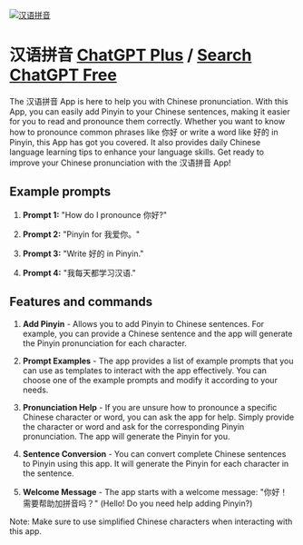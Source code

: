 
[![汉语拼音](https://files.oaiusercontent.com/file-aOtcEF2x9khVllKznRz3u4si?se=2123-10-17T04%3A01%3A14Z&sp=r&sv=2021-08-06&sr=b&rscc=max-age%3D31536000%2C%20immutable&rscd=attachment%3B%20filename%3D92be1c1a-c64c-475a-9221-2d2222ce90b9.png&sig=ZO0nhddTQI%2B7WJmYCET3gV31w6Eid/YkDrUebGdOBFs%3D)](https://chat.openai.com/g/g-3XRmFBfRX-yi-yu-pin-yin)

# 汉语拼音 [ChatGPT Plus](https://chat.openai.com/g/g-3XRmFBfRX-yi-yu-pin-yin) / [Search ChatGPT Free](https://gptcall.net/index.html#/?search=%E6%B1%89%E8%AF%AD%E6%8B%BC%E9%9F%B3)

The 汉语拼音 App is here to help you with Chinese pronunciation. With this App, you can easily add Pinyin to your Chinese sentences, making it easier for you to read and pronounce them correctly. Whether you want to know how to pronounce common phrases like 你好 or write a word like 好的 in Pinyin, this App has got you covered. It also provides daily Chinese language learning tips to enhance your language skills. Get ready to improve your Chinese pronunciation with the 汉语拼音 App!

## Example prompts

1. **Prompt 1:** "How do I pronounce 你好?"

2. **Prompt 2:** "Pinyin for 我爱你。"

3. **Prompt 3:** "Write 好的 in Pinyin."

4. **Prompt 4:** "我每天都学习汉语."

## Features and commands

1. **Add Pinyin** - Allows you to add Pinyin to Chinese sentences. For example, you can provide a Chinese sentence and the app will generate the Pinyin pronunciation for each character.

2. **Prompt Examples** - The app provides a list of example prompts that you can use as templates to interact with the app effectively. You can choose one of the example prompts and modify it according to your needs.

3. **Pronunciation Help** - If you are unsure how to pronounce a specific Chinese character or word, you can ask the app for help. Simply provide the character or word and ask for the corresponding Pinyin pronunciation. The app will generate the Pinyin for you.

4. **Sentence Conversion** - You can convert complete Chinese sentences to Pinyin using this app. It will generate the Pinyin for each character in the sentence.

5. **Welcome Message** - The app starts with a welcome message: "你好！需要帮助加拼音吗？" (Hello! Do you need help adding Pinyin?)

Note: Make sure to use simplified Chinese characters when interacting with this app.


